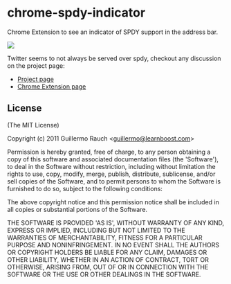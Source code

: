 # chrome-spdy-indicator

Chrome Extension to see an indicator of SPDY support in the address bar.

![](http://f.cl.ly/items/0O0i2U0x0F0h1Y2b0d0F/screen.png)

Twitter seems to not always be served over spdy, checkout any discussion on the project page:

- [Project page](http://www.devthought.com/2012/03/10/chrome-spdy-indicator/)
- [Chrome Extension page](https://chrome.google.com/webstore/detail/mpbpobfflnpcgagjijhmgnchggcjblin)

## License 

(The MIT License)

Copyright (c) 2011 Guillermo Rauch &lt;guillermo@learnboost.com&gt;

Permission is hereby granted, free of charge, to any person obtaining
a copy of this software and associated documentation files (the
'Software'), to deal in the Software without restriction, including
without limitation the rights to use, copy, modify, merge, publish,
distribute, sublicense, and/or sell copies of the Software, and to
permit persons to whom the Software is furnished to do so, subject to
the following conditions:

The above copyright notice and this permission notice shall be
included in all copies or substantial portions of the Software.

THE SOFTWARE IS PROVIDED 'AS IS', WITHOUT WARRANTY OF ANY KIND,
EXPRESS OR IMPLIED, INCLUDING BUT NOT LIMITED TO THE WARRANTIES OF
MERCHANTABILITY, FITNESS FOR A PARTICULAR PURPOSE AND NONINFRINGEMENT.
IN NO EVENT SHALL THE AUTHORS OR COPYRIGHT HOLDERS BE LIABLE FOR ANY
CLAIM, DAMAGES OR OTHER LIABILITY, WHETHER IN AN ACTION OF CONTRACT,
TORT OR OTHERWISE, ARISING FROM, OUT OF OR IN CONNECTION WITH THE
SOFTWARE OR THE USE OR OTHER DEALINGS IN THE SOFTWARE.
